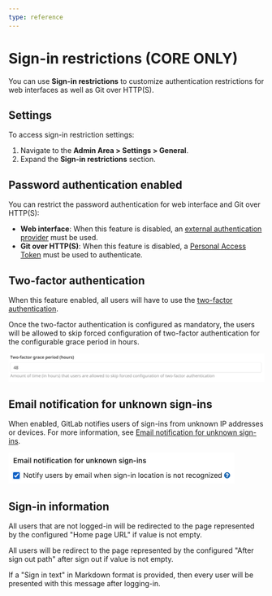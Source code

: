 ```yaml
---
type: reference
---
```


# Sign-in restrictions **(CORE ONLY)**

You can use **Sign-in restrictions** to customize authentication restrictions for web interfaces as well as Git over HTTP(S).

## Settings

To access sign-in restriction settings:

1. Navigate to the **Admin Area > Settings > General**.
1. Expand the **Sign-in restrictions** section.

## Password authentication enabled

You can restrict the password authentication for web interface and Git over HTTP(S):

- **Web interface**: When this feature is disabled, an [external authentication provider](../../../administration/auth/README.md) must be used.
- **Git over HTTP(S)**: When this feature is disabled, a [Personal Access Token](../../profile/personal_access_tokens.md) must be used to authenticate.

## Two-factor authentication

When this feature enabled, all users will have to use the [two-factor authentication](../../profile/account/two_factor_authentication.md).

Once the two-factor authentication is configured as mandatory, the users will be allowed
to skip forced configuration of two-factor authentication for the configurable grace
period in hours.

![Two-factor grace period](img/two_factor_grace_period.png)

## Email notification for unknown sign-ins

When enabled, GitLab notifies users of sign-ins from unknown IP addresses or devices. For more information,
see [Email notification for unknown sign-ins](../../profile/unknown_sign_in_notification.md).

![Email notification for unknown sign-ins](img/email_notification_for_unknown_sign_ins_v13_2.png)

## Sign-in information

All users that are not logged-in will be redirected to the page represented by the configured
"Home page URL" if value is not empty.

All users will be redirect to the page represented by the configured "After sign out path"
after sign out if value is not empty.

If a "Sign in text" in Markdown format is provided, then every user will be presented with
this message after logging-in.

<!-- ## Troubleshooting

Include any troubleshooting steps that you can foresee. If you know beforehand what issues
one might have when setting this up, or when something is changed, or on upgrading, it's
important to describe those, too. Think of things that may go wrong and include them here.
This is important to minimize requests for support, and to avoid doc comments with
questions that you know someone might ask.

Each scenario can be a third-level heading, e.g. `### Getting error message X`.
If you have none to add when creating a doc, leave this section in place
but commented out to help encourage others to add to it in the future. -->
